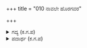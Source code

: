 +++
title = "010 ನಾವಲೇ ಹೊರಗವರ"

+++

<details><summary>ಗದ್ಯ (ಕ.ಗ.ಪ) </summary>

10. "ನಾವಲ್ಲವೇ ಹೊರಗಿನವರು ? ಅವರ ಹೆಂಡಿರನ್ನು ಅಪಮಾನಗೊಳಿಸಿದೆವು. ಅವರನ್ನು ಸೋಲಿಸಿ ಜೀವವೊಂದನ್ನು ಬಿಟ್ಟು ಸಕಲ  
ವಸ್ತುಗಳನ್ನು ಸೆಳೆದುಕೊಂಡು ಬಿಟ್ಟೆವು. ನೀವು ಅದನ್ನೆಲ್ಲ ಮತ್ತೆ ಅವರಿಗೆ ಕರುಣಿಸಿದಿರಿ. ಹಿರಿಯರಾದ ನಿಮ್ಮಲ್ಲಿ ಕೃಪಾರಸ ಭಾವ ಉಂಟಲ್ಲವೇ ? ಅದರಲ್ಲಿ ತಪ್ಪೇನು ತಪ್ಪೇನು ?" ಎಂದು ತಲೆಯಾಡಿಸಿದ
</details>

<details><summary>ಪದಾರ್ಥ (ಕ.ಗ.ಪ) </summary>

ಹೇವಗೆಡಿಸಿದವರು-ಅವಮಾನಗೊಳಿಸಿದವರು
</details>
